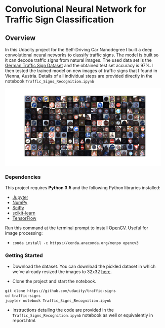 # Convolutional Neural Network for Traffic Sign Classification

## Overview

In this Udacity project for the Self-Driving Car Nanodegree I built a deep convolutional neural networks to classify traffic signs. The model is built so it can decode traffic signs from natural images. The used data set is the [German Traffic Sign Dataset](http://benchmark.ini.rub.de/?section=gtsrb&subsection=dataset) and the obtained test set accuracy is 97%.  I then tested the trained model on new images of traffic signs that I found in Vienna, Austria.
Details of all individual steps are provided directly in the notebook `Traffic_Signs_Recognition.ipynb`

[//]: # (Image References)
[image1]: ./images/hero_traffic_signs.png

![TrafficSigns][image1]


### Dependencies

This project requires **Python 3.5** and the following Python libraries installed:

- [Jupyter](http://jupyter.org/)
- [NumPy](http://www.numpy.org/)
- [SciPy](https://www.scipy.org/)
- [scikit-learn](http://scikit-learn.org/)
- [TensorFlow](http://tensorflow.org)

Run this command at the terminal prompt to install [OpenCV](http://opencv.org/). Useful for image processing:

- `conda install -c https://conda.anaconda.org/menpo opencv3`

### Getting Started

* Download the dataset. You can download the pickled dataset in which we've already resized the images to 32x32 [here](https://d17h27t6h515a5.cloudfront.net/topher/2016/October/580d53ce_traffic-sign-data/traffic-sign-data.zip).
 
* Clone the project and start the notebook.
```
git clone https://github.com/udacity/traffic-signs
cd traffic-signs
jupyter notebook Traffic_Signs_Recognition.ipynb
```
* Instructions detailing the code are provided in the `Traffic_Signs_Recognition.ipynb` notebook as well or equivalently in report.html.

